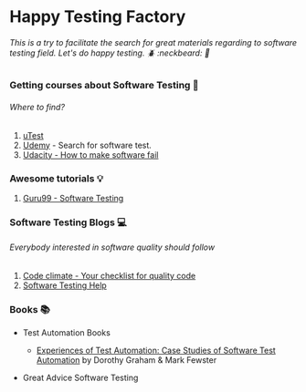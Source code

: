 # Happy Testing Factory 

###### This is a try to facilitate the search for great materials regarding to software testing field. Let's do happy testing. :beetle: :neckbeard: :bug:

### Getting courses about Software Testing :pencil:
###### Where to find?
1.  [uTest](https://www.utest.com/courses)
2.  [Udemy](https://www.udemy.com) - Search for software test.
3.  [Udacity - How to make software fail](https://br.udacity.com/course/software-testing--cs258/)


### Awesome tutorials :bulb:
1. [Guru99 - Software Testing](https://www.guru99.com/software-testing.html)


### Software Testing Blogs :computer:
###### Everybody interested in software quality should follow 
1. [Code climate - Your checklist for quality code](blog.codeclimate.com)
2. [Software Testing Help](http://www.softwaretestinghelp.com/)


### Books :books:
  - Test Automation Books 
      - [Experiences of Test Automation: Case Studies of Software Test Automation](https://www.amazon.com/gp/product/0321754069/) by Dorothy Graham & Mark Fewster
      
  - Great Advice Software Testing
